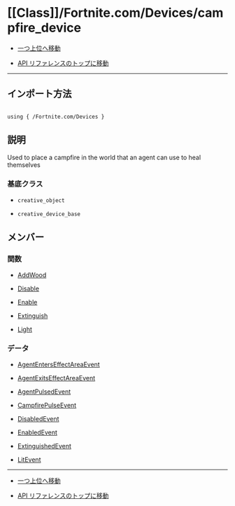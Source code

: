 # [[Class]]/Fortnite.com/Devices/campfire_device

- [一つ上位へ移動](../main.md)

- [API リファレンスのトップに移動](/main.md)

---

## インポート方法

```verse

using { /Fortnite.com/Devices }

```

## 説明

 Used to place a campfire in the world that an agent can use to heal themselves

### 基底クラス

- `creative_object`

- `creative_device_base`

## メンバー

### 関数

- [AddWood](./F_AddWood/main.md)

- [Disable](./F_Disable/main.md)

- [Enable](./F_Enable/main.md)

- [Extinguish](./F_Extinguish/main.md)

- [Light](./F_Light/main.md)

### データ

- [AgentEntersEffectAreaEvent](./D_AgentEntersEffectAreaEvent/main.md)

- [AgentExitsEffectAreaEvent](./D_AgentExitsEffectAreaEvent/main.md)

- [AgentPulsedEvent](./D_AgentPulsedEvent/main.md)

- [CampfirePulseEvent](./D_CampfirePulseEvent/main.md)

- [DisabledEvent](./D_DisabledEvent/main.md)

- [EnabledEvent](./D_EnabledEvent/main.md)

- [ExtinguishedEvent](./D_ExtinguishedEvent/main.md)

- [LitEvent](./D_LitEvent/main.md)

---

- [一つ上位へ移動](../main.md)

- [API リファレンスのトップに移動](/main.md)

